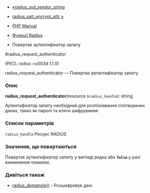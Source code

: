 - [«radius_put_vendor_string](function.radius-put-vendor-string.md)
- [radius_salt_encrypt_attr »](function.radius-salt-encrypt-attr.md)

- [PHP Manual](index.md)
- [Функції Radius](ref.radius.md)
- Повертає аутентифікатор запиту

#radius_request_authenticator

(PECL radius \>u003d 1.1.0)

radius_request_authenticator — Повертає автентифікатор запиту

### Опис

**radius_request_authenticator**(resource `$radius_handle`): string

Аутентифікатор запиту необхідний для розпізнавання спотворених даних,
таких як паролі та ключі шифрування.

### Список параметрів

`radius_handle`
Ресурс RADIUS

### Значення, що повертаються

Повертає аутентифікатор запиту у вигляді рядка або **`false`** у разі
виникнення помилки.

### Дивіться також

- [radius_demangle()](function.radius-demangle.md) - Розшифровує
дані
